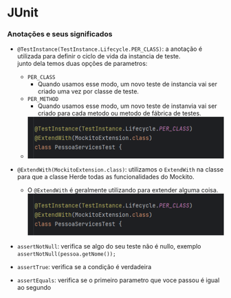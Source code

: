 # JUnit

### Anotações e seus significados

- `@TestInstance(TestInstance.Lifecycle.PER_CLASS)`: a anotação é utilizada para definir o ciclo de vida da instancia de teste.<br>
  junto dela temos duas opções de parametros:

  - `PER_CLASS`
    - Quando usamos esse modo, um novo teste de instancia vai ser criado uma vez por classe de teste.
  - `PER_METHOD`
    - Quando usamos esse modo, um novo teste de instanvia vai ser criado para cada metodo ou metodo de fábrica de testes.
  - ![a](../../imgs/extend-test-instance.png)

- `@ExtendWith(MockitoExtension.class)`: utilizamos o `ExtendWith` na classe para que a classe Herde todas as funcionalidades do Mockito.

  - O `@ExtendWith` é geralmente utilizando para extender alguma coisa.
    ![a](../../imgs/extend-test-instance.png)

- `assertNotNull`: verifica se algo do seu teste não é nullo, exemplo `assertNotNull(pessoa.getNome());`
- `assertTrue`: verifica se a condição é verdadeira
- `assertEquals`: verifica se o primeiro parametro que voce passou é igual ao segundo
